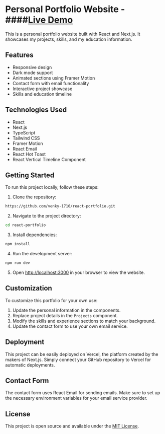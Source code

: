 # Personal Portfolio Website - ####[Live Demo](https://portfolio80.vercel.app/)

This is a personal portfolio website built with React and Next.js. It showcases my projects, skills, and my education information.

## Features

- Responsive design
- Dark mode support
- Animated sections using Framer Motion
- Contact form with email functionality
- Interactive project showcase
- Skills and education timeline

## Technologies Used

- React
- Next.js
- TypeScript
- Tailwind CSS
- Framer Motion
- React Email
- React Hot Toast
- React Vertical Timeline Component

## Getting Started

To run this project locally, follow these steps:

1. Clone the repository:
```sh
https://github.com/venky-1710/react-portfolio.git
```
2. Navigate to the project directory:
```sh
cd react-portfolio
```
3. Install dependencies:
```sh
npm install
```
4. Run the development server:
```sh
npm run dev
```
5. Open [http://localhost:3000](http://localhost:3000) in your browser to view the website.

## Customization

To customize this portfolio for your own use:

1. Update the personal information in the components.
2. Replace project details in the `Projects` component.
3. Modify the skills and experience sections to match your background.
4. Update the contact form to use your own email service.

## Deployment

This project can be easily deployed on Vercel, the platform created by the makers of Next.js. Simply connect your GitHub repository to Vercel for automatic deployments.

## Contact Form

The contact form uses React Email for sending emails. Make sure to set up the necessary environment variables for your email service provider.

## License

This project is open source and available under the [MIT License](LICENSE).
